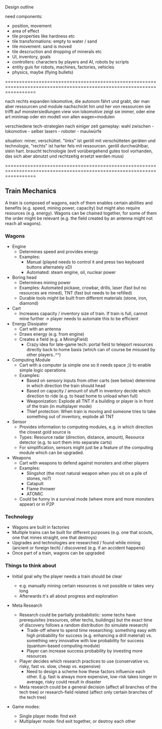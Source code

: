 

Design outline

need components:
- position, movement
- area of effect
- tile properties like hardness etc
- tile transformations: empty to water / sand
- tile movement: sand is moved
- tile descruction and dropping of minerals etc
- UI, inventory, goals
- controllers: characters by players and AI, robots by scripts
- entity guis for robots, machines, factories, vehicles
- physics, maybe (flying bullets)


=======================================================================================================================

nach rechts expanden
lokomotive, die autonom fährt und grabt, der man aber ressourcen und module nachschickt
hin und her von ressourcen
sie trifft auf monstersiedlungen
view von lokomotive zeigt sie immer, oder eine art minimap oder ein modell von allen wagen=modulen

verschiedene tech-strategien nach einiger zeit gameplay:
wahl zwischen
    - lokomotive
    - selber lasern
    - roboter
    - maulwürfe


situation:
miner, verschüttet. "links" ist geröll mit verschütteten geräten und technologie, "rechts" ist harter fels mit ressourcen.
geröll durchwühlbar, stein hart. braucht technologie (evtl vorübergehend gutes tool vorhanden, das sich aber abnutzt und rechtzeitig ersetzt werden muss)


=======================================================================================================================

## Train Mechanics
A train is composed of wagons, each of them enables certain abilities and benefits (e.g. speed, mining power, capacity) but might also require resources (e.g. energy).
Wagons can be chained together, for some of them the order might be relevant (e.g. the field created by an antenna might not reach all wagons).

### Wagons
- Engine
    - Determines speed and provides energy
    - Examples:
        - Manual (played needs to control it and press two keyboard buttons alternately xD)
        - Automated: steam engine, oil, nuclear power
- Boring head
    - Determines mining power
    - Examples: Automated pickaxe, crowbar, drills, laser (fast but no resources are mined), TNT (fast but needs to be refilled)
    - Durable tools might be built from different materials (stone, iron, diamond)
- Cart
    - Increases capacity / inventory size of train. If train is full, cannot mine further -> player needs to automate this to be efficient
- Energy Dissipator
    - Cart with an antenna
    - Draws energy (e.g. from engine)
    - Creates a field (e.g. a MiningField)
        - Crazy idea for late-game tech: portal field to teleport resources directly back to home basis (which can of course be misused by other players..^^)
- Computing Module
    - Cart with a computer (a simple one so it needs space ;)) to enable simple logic operations
    - Examples:
        - Based on sensory inputs from other carts (see below) determine in which direction the train should head
        - Based on capacity / amount of stuff in inventory decide which direction to ride (e.g. to head home to unload when full)
        - Weaponization: Explode all TNT if a building or player is in front of the train (in multiplayer mode)
        - Thief protection: When train is moving and someone tries to take something out of inventory, explode all TNT
- Sensor
    - Provides information to computing modules, e.g. in which direction the closest gold source is
    - Types: Resource radar (direction, distance, amount), Resource detector (e.g. to sort them into separate carts)
    - For simplification, sensors might just be a feature of the computing module which can be upgraded.
- Weapons
    - Cart with weapons to defend against monsters and other players
    - Examples:
        - Slingshot (the most natural weapon when you sit on a pile of stones, no?)
        - Catapult
        - Flame thrower
        - ATOMIC 
    - Could be funny in a survival mode (where more and more monsters appear) or in P2P
    
### Technology
- Wagons are built in factories
- Multiple trains can be built for different purposes (e.g. one that scouts, one that mines straight, one that destroys)
- Upgrades and technologies are researched / found while mining (ancient or foreign tech) / discovered (e.g. if an accident happens)
- Once part of a train, wagons can be upgraded

### Things to think about
- Initial goal why the player needs a train should be clear
    - e.g. manually mining certain resources is not possible or takes very long
    - Afterwards it's all about progress and exploration
    
- Meta Research
    - Research could be partially probabilistic: some techs have prerequisites (resources, other techs, buildings) but the exact time of discovery follows a random distribution (to simulate research)
        - Trade-off where to spend time researching: something easy with high probability for success (e.g. enhancing a drill material) vs. something very innovative with low probability for success (quantum-based computing module)
        - Player can increase success probability by investing more resources
    - Player decides which research practices to use (conservative vs. risky, fast vs. slow, cheap vs. expensive)
        - Need to design a scheme how these factors influence each other. E.g. fast is always more expensive, low-risk takes longer in average, risky could result in disaster
    - Meta research could be a general decision (affect all branches of the tech tree) or research-field related (affect only certain branches of the tech tree)

- Game modes:
    - Single player mode: find exit
    - Multiplayer mode: find exit together, or destroy each other


